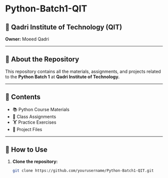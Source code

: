 # Python-Batch1-QIT

## 🏫 Qadri Institute of Technology (QIT)
**Owner:** Moeed Qadri  

---

## 📘 About the Repository
This repository contains all the materials, assignments, and projects related to the **Python Batch 1** at **Qadri Institute of Technology.**

---

## 📂 Contents
- 📚 Python Course Materials
- 📝 Class Assignments
- 🏋️ Practice Exercises
- 🚀 Project Files

---

## 🚀 How to Use
1. **Clone the repository:**
   ```bash
   git clone https://github.com/yourusername/Python-Batch1-QIT.git
